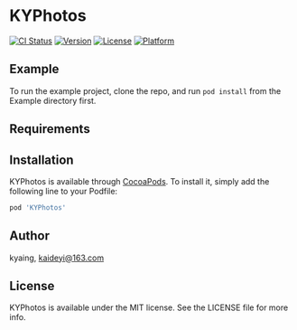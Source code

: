 # KYPhotos

[![CI Status](https://img.shields.io/travis/kyaing/KYPhotos.svg?style=flat)](https://travis-ci.org/kyaing/KYPhotos)
[![Version](https://img.shields.io/cocoapods/v/KYPhotos.svg?style=flat)](https://cocoapods.org/pods/KYPhotos)
[![License](https://img.shields.io/cocoapods/l/KYPhotos.svg?style=flat)](https://cocoapods.org/pods/KYPhotos)
[![Platform](https://img.shields.io/cocoapods/p/KYPhotos.svg?style=flat)](https://cocoapods.org/pods/KYPhotos)

## Example

To run the example project, clone the repo, and run `pod install` from the Example directory first.

## Requirements

## Installation

KYPhotos is available through [CocoaPods](https://cocoapods.org). To install
it, simply add the following line to your Podfile:

```ruby
pod 'KYPhotos'
```

## Author

kyaing, kaideyi@163.com

## License

KYPhotos is available under the MIT license. See the LICENSE file for more info.
